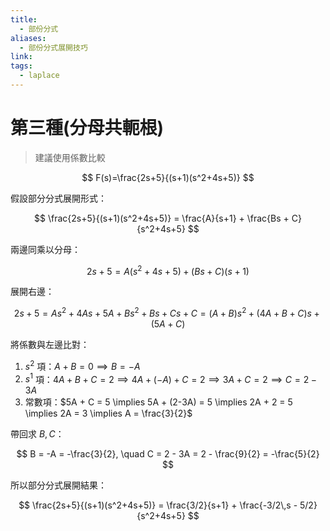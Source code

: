 ```yaml
---
title:
  - 部份分式
aliases:
  - 部份分式展開技巧
link:
tags:
  - laplace
---
```


# 第三種(分母共軛根)
> 建議使用係數比較

$$
F(s)=\frac{2s+5}{(s+1)(s^2+4s+5)}
$$

假設部分分式展開形式：

$$
\frac{2s+5}{(s+1)(s^2+4s+5)} = \frac{A}{s+1} + \frac{Bs + C}{s^2+4s+5}
$$

兩邊同乘以分母：

$$
2s+5 = A(s^2+4s+5) + (Bs+C)(s+1)
$$

展開右邊：

$$
2s+5 = A s^2 + 4A s + 5A + B s^2 + B s + C s + C
= (A+B)s^2 + (4A + B + C)s + (5A + C)
$$

將係數與左邊比對：

1. $s^2$ 項：$A + B = 0 \implies B = -A$
2. $s^1$ 項：$4A + B + C = 2 \implies 4A + (-A) + C = 2 \implies 3A + C = 2 \implies C = 2 - 3A$
3. 常數項：$5A + C = 5 \implies 5A + (2-3A) = 5 \implies 2A + 2 = 5 \implies 2A = 3 \implies A = \frac{3}{2}$

帶回求 $B, C$：

$$
B = -A = -\frac{3}{2}, \quad C = 2 - 3A = 2 - \frac{9}{2} = -\frac{5}{2}
$$

所以部分分式展開結果：

$$
\frac{2s+5}{(s+1)(s^2+4s+5)} = \frac{3/2}{s+1} + \frac{-3/2\,s - 5/2}{s^2+4s+5}
$$
